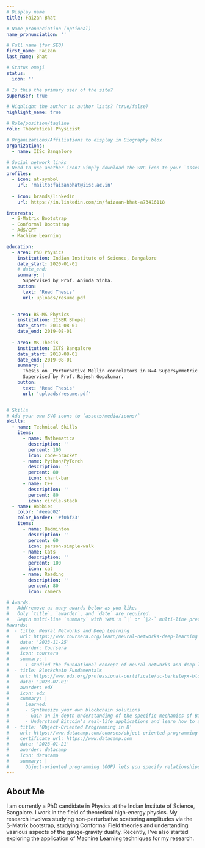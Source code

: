 ```yaml
---
# Display name
title: Faizan Bhat

# Name pronunciation (optional)
name_pronunciation: ''

# Full name (for SEO)
first_name: Faizan
last_name: Bhat

# Status emoji
status:
  icon: ''

# Is this the primary user of the site?
superuser: true

# Highlight the author in author lists? (true/false)
highlight_name: true

# Role/position/tagline
role: Theoretical Physicist

# Organizations/Affiliations to display in Biography blox
organizations:
  - name: IISc Bangalore

# Social network links
# Need to use another icon? Simply download the SVG icon to your `assets/media/icons/` folder.
profiles:
  - icon: at-symbol
    url: 'mailto:faizanbhat@iisc.ac.in'
    
  - icon: brands/linkedin
    url: https://in.linkedin.com/in/faizaan-bhat-a73416118

interests:
  - S-Matrix Bootstrap
  - Conformal Bootstrap
  - AdS/CFT
  - Machine Learning

education:
  - area: PhD Physics 
    institution: Indian Institute of Science, Bangalore
    date_start: 2020-01-01
    # date_end: 
    summary: |
      Supervised by Prof. Aninda Sinha.
    button:
      text: 'Read Thesis'
      url: uploads/resume.pdf

      
  - area: BS-MS Physics
    institution: IISER Bhopal
    date_start: 2014-08-01
    date_end: 2019-08-01
    
  - area: MS-Thesis
    institution: ICTS Bangalore
    date_start: 2018-08-01
    date_end: 2019-08-01
    summary: |
      Thesis on _Perturbative Mellin correlators in N=4 Supersymmetric Yang-Mills_.
      Supervised by Prof. Rajesh Gopakumar.
    button:
      text: 'Read Thesis'
      url: 'uploads/resume.pdf'


# Skills
# Add your own SVG icons to `assets/media/icons/`
skills:
  - name: Technical Skills
    items:
      - name: Mathematica
        description: ''
        percent: 100
        icon: code-bracket
      - name: Python/PyTorch
        description: ''
        percent: 80
        icon: chart-bar
      - name: C++
        description: ''
        percent: 80
        icon: circle-stack
  - name: Hobbies
    color: '#eeac02'
    color_border: '#f0bf23'
    items:
      - name: Badminton
        description: ''
        percent: 60
        icon: person-simple-walk
      - name: Cats
        description: ''
        percent: 100
        icon: cat
      - name: Reading
        description: ''
        percent: 80
        icon: camera

# Awards.
#   Add/remove as many awards below as you like.
#   Only `title`, `awarder`, and `date` are required.
#   Begin multi-line `summary` with YAML's `|` or `|2-` multi-line prefix and indent 2 spaces below.
#awards:
#  - title: Neural Networks and Deep Learning
#    url: https://www.coursera.org/learn/neural-networks-deep-learning
#    date: '2023-11-25'
#    awarder: Coursera
#    icon: coursera
#    summary: |
#      I studied the foundational concept of neural networks and deep learning. By the end, I was familiar with the significant technological trends driving the rise of deep learning; build, train, and apply fully connected deep neural networks; implement efficient (vectorized) neural networks; identify key parameters in a neural network’s architecture; and apply deep learning to your own applications.
#  - title: Blockchain Fundamentals
#    url: https://www.edx.org/professional-certificate/uc-berkeleyx-blockchain-fundamentals
#    date: '2023-07-01'
#    awarder: edX
#    icon: edx
#    summary: |
#      Learned:
#      - Synthesize your own blockchain solutions
#      - Gain an in-depth understanding of the specific mechanics of Bitcoin
#      - Understand Bitcoin’s real-life applications and learn how to attack and destroy Bitcoin, Ethereum, smart contracts and Dapps, and alternatives to Bitcoin’s Proof-of-Work consensus algorithm
#  - title: 'Object-Oriented Programming in R'
#    url: https://www.datacamp.com/courses/object-oriented-programming-with-s3-and-r6-in-r
#    certificate_url: https://www.datacamp.com
#    date: '2023-01-21'
#    awarder: datacamp
#    icon: datacamp
#    summary: |
#      Object-oriented programming (OOP) lets you specify relationships between functions and the objects that they can act on, helping you manage complexity in your code. This is an intermediate level course, providing an introduction to OOP, using the S3 and R6 systems. S3 is a great day-to-day R programming tool that simplifies some of the functions that you write. R6 is especially useful for industry-specific analyses, working with web APIs, and building GUIs.
---
```


## About Me

I am currently a PhD candidate in Physics at the Indian Institute of Science, Bangalore. I work in the field of theoretical high-energy physics. My research involves studying non-perturbative scattering amplitudes via the S-Matrix bootstrap, studying Conformal Field theories and undertanding vasrious aspects of the gauge-gravity duality. Recently, I've also started exploring the application of Machine Learning techniques for my research. 
